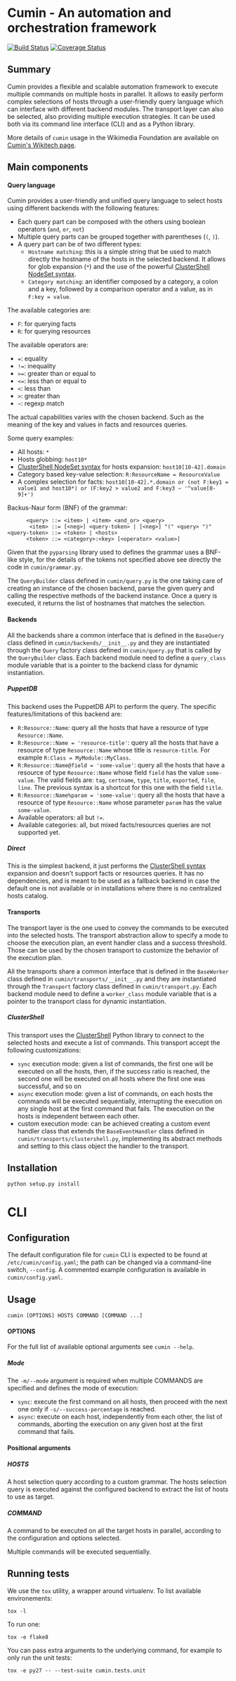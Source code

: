 Cumin - An automation and orchestration framework
=======================

[![Build Status](https://travis-ci.org/wikimedia/operations-software-cumin.svg?branch=master)](https://travis-ci.org/wikimedia/operations-software-cumin)
[![Coverage Status](https://coveralls.io/repos/github/wikimedia/operations-software-cumin/badge.svg?branch=master)](https://coveralls.io/github/wikimedia/operations-software-cumin?branch=master)

Summary
-------

Cumin provides a flexible and scalable automation framework to execute multiple commands on multiple hosts in parallel.
It allows to easily perform complex selections of hosts through a user-friendly query language which can interface
with different backend modules.
The transport layer can also be selected, also providing multiple execution strategies.
It can be used both via its command line interface (CLI) and as a Python library.

More details of `cumin` usage in the Wikimedia Foundation are available on
[Cumin's Wikitech page]( https://wikitech.wikimedia.org/wiki/Cumin).


Main components
---------------

#### Query language

Cumin provides a user-friendly and unified query language to select hosts using different backends with the following
features:

- Each query part can be composed with the others using boolean operators (`and`, `or`, `not`)
- Multiple query parts can be grouped together with parentheses (`(`, `)`).
- A query part can be of two different types:
  - `Hostname matching`: this is a simple string that be used to match directly the hostname of the hosts in the
    selected backend. It allows for glob expansion (`*`) and the use of the powerful
    [ClusterShell NodeSet syntax](http://clustershell.readthedocs.io/en/latest/api/NodeSet.html#ClusterShell.NodeSet.NodeSet).
  - `Category matching`: an identifier composed by a category, a colon and a key, followed by a comparison operator and
    a value, as in `F:key = value`.

The available categories are:

- `F`: for querying facts
- `R`: for querying resources

The available operators are:

- `=`: equality
- `!=`: inequality
- `>=`: greater than or equal to
- `<=`: less than or equal to
- `<`: less than
- `>`: greater than
- `~`: regexp match

The actual capabilities varies with the chosen backend. Such as the meaning of the key and values in facts and
resources queries.

Some query examples:

- All hosts: `*`
- Hosts globbing: `host10*`
- [ClusterShell NodeSet syntax](http://clustershell.readthedocs.io/en/latest/api/NodeSet.html#ClusterShell.NodeSet.NodeSet)
  for hosts expansion: `host10[10-42].domain`
- Category based key-value selection: `R:ResourceName = ResourceValue`
- A complex selection for facts:
  `host10[10-42].*.domain or (not F:key1 = value1 and host10*) or (F:key2 > value2 and F:key3 ~ '^value[0-9]+')`

Backus-Naur form (BNF) of the grammar:

          <query> ::= <item> | <item> <and_or> <query>
           <item> ::= [<neg>] <query-token> | [<neg>] "(" <query> ")"
    <query-token> ::= <token> | <hosts>
          <token> ::= <category>:<key> [<operator> <value>]

Given that the `pyparsing` library used to defines the grammar uses a BNF-like style, for the details of the tokens not
specified above see directly the code in `cumin/grammar.py`.

The `QueryBuilder` class defined in `cumin/query.py` is the one taking care of creating an instance of the chosen
backend, parse the given query and calling the respective methods of the backend instance.
Once a query is executed, it returns the list of hostnames that matches the selection.

#### Backends

All the backends share a common interface that is defined in the `BaseQuery` class defined in
`cumin/backends/__init__.py` and they are instantiated through the `Query` factory class defined in `cumin/query.py`
that is called by the `QueryBuilder` class. Each backend module need to define a `query_class` module variable that
is a pointer to the backend class for dynamic instantiation.

##### PuppetDB

This backend uses the PuppetDB API to perform the query. The specific features/limitations of this backend are:
- `R:Resource::Name`: query all the hosts that have a resource of type `Resource::Name`.
- `R:Resource::Name = 'resource-title'`: query all the hosts that have a resource of type `Resource::Name` whose
title is `resource-title`. For example `R:Class = MyModule::MyClass`.
- `R:Resource::Name@field = 'some-value'`: query all the hosts that have a resource of type `Resource::Name` whose
field `field` has the value `some-value`. The valid fields are: `tag`, `certname`, `type`, `title`, `exported`, `file`,
`line`. The previous syntax is a shortcut for this one with the field `title`.
- `R:Resource::Name%param = 'some-value'`: query all the hosts that have a resource of type `Resource::Name` whose
parameter `param` has the value `some-value`.
- Available operators: all but `!=`.
- Available categories: all, but mixed facts/resources queries are not supported yet.

##### Direct

This is the simplest backend, it just performs the
[ClusterShell syntax](http://clustershell.readthedocs.io/en/latest/api/NodeSet.html#ClusterShell.NodeSet.NodeSet)
expansion and doesn't support facts or resources queries. It has no dependencies, and is meant to be used as a fallback
backend in case the default one is not available or in installations where there is no centralized hosts catalog.


#### Transports

The transport layer is the one used to convey the commands to be executed into the selected hosts.
The transport abstraction allow to specify a mode to choose the execution plan, an event handler class and a success
threshold. Those can be used by the chosen transport to customize the behavior of the execution plan.

All the transports share a common interface that is defined in the `BaseWorker` class defined in
`cumin/transports/__init__.py` and they are instantiated through the `Transport` factory class defined in
`cumin/transport.py`. Each backend module need to define a `worker_class` module variable that is a pointer to the
transport class for dynamic instantiation.

##### ClusterShell

This transport uses the [ClusterShell](https://github.com/cea-hpc/clustershell) Python library to connect to the
selected hosts and execute a list of commands. This transport accept the following customizations:
- `sync` execution mode: given a list of commands, the first one will be executed on all the hosts, then, if the
  success ratio is reached, the second one will be executed on all hosts where the first one was successful, and so on
- `async` execution mode: given a list of commands, on each hosts the commands will be executed sequentially,
  interrupting the execution on any single host at the first command that fails. The execution on the hosts is
  independent between each other.
- custom execution mode: can be achieved creating a custom event handler class that extends the `BaseEventHandler`
  class defined in `cumin/transports/clustershell.py`, implementing its abstract methods and setting to this class
  object the handler to the transport.

Installation
------------

    python setup.py install


CLI
===

Configuration
-------------

The default configuration file for `cumin` CLI is expected to be found at `/etc/cumin/config.yaml`; the path can be
changed via a command-line switch, `--config`. A commented example configuration is available in
`cumin/config.yaml`.

Usage
-----

    cumin [OPTIONS] HOSTS COMMAND [COMMAND ...]

#### OPTIONS

For the full list of available optional arguments see `cumin --help`.

##### Mode

The `-m/--mode` argument is required when multiple COMMANDS are specified and defines the mode of execution:

* `sync`: execute the first command on all hosts, then proceed with the next one only if `-s/--success-percentage` is
reached.
* `async`: execute on each host, independently from each other, the list of commands, aborting the execution on any given
host at the first command that fails.

#### Positional arguments

##### HOSTS

A host selection query according to a custom grammar. The hosts selection query is executed against the configured
backend to extract the list of hosts to use as target.


##### COMMAND
A command to be executed on all the target hosts in parallel, according to the configuration and options selected.

Multiple commands will be executed sequentially.


Running tests
-------------

We use the `tox` utility, a wrapper around virtualenv. To list available
environements:

    tox -l

To run one:

    tox -e flake8

You can pass extra arguments to the underlying command, for example to only run
the unit tests:

    tox -e py27 -- --test-suite cumin.tests.unit
